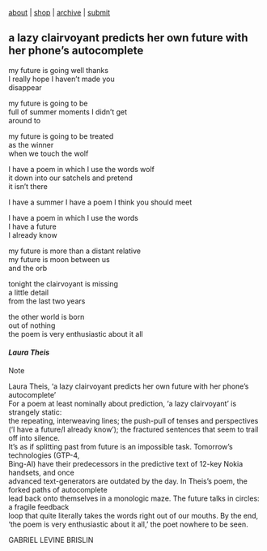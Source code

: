 [about](about.md)  |  [shop](shop.md)  |  [archive](archive.md)  |  [submit](submit.md)

## a lazy clairvoyant predicts her own future with her phone’s autocomplete


my future is going well thanks  
I really hope I haven’t made you  
disappear  
  
my future is going to be  
full of summer moments I didn’t get  
around to 
  
my future is going to be treated  
as the winner  
when we touch the wolf  
  
I have a poem in which I use the words wolf  
it down into our satchels and pretend  
it isn’t there  
  
I have a summer
I have a poem
I think you should meet
  
I have a poem in which I use the words   
I have a future  
I already know   
  
my future is more than a distant relative   
my future is moon between us  
and the orb  
  
tonight the clairvoyant is missing  
a little detail  
from the last two years  
  
the other world is born  
out of nothing  
the poem is very enthusiastic about it all  

#### *Laura Theis*
  
  
Note

Laura Theis, ‘a lazy clairvoyant predicts her own future with her phone’s autocomplete’  
For a poem at least nominally about prediction, ‘a lazy clairvoyant’ is strangely static:  
the repeating, interweaving lines; the push-pull of tenses and perspectives   
(‘I have a future/I already know’); the fractured sentences that seem to trail off into silence.  
It’s as if splitting past from future is an impossible task. Tomorrow’s technologies (GTP-4,  
Bing-AI) have their predecessors in the predictive text of 12-key Nokia handsets, and once  
advanced text-generators are outdated by the day. In Theis’s poem, the forked paths of autocomplete  
lead back onto themselves in a monologic maze. The future talks in circles: a fragile feedback  
loop that quite literally takes the words right out of our mouths. By the end,   
‘the poem is very enthusiastic about it all,’ the poet nowhere to be seen.  
  
GABRIEL LEVINE BRISLIN
